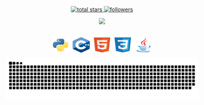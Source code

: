 <p align='center'>
    <a href='https://github.com/23DP3RStab?tab=repositories&sort=stargazers'>
        <img alt='total stars' title='Total stars on GitHub' src='https://custom-icon-badges.herokuapp.com/badge/dynamic/json?logo=star&color=55960c&labelColor=488207&label=Stars&style=for-the-badge&query=%24.stars&url=https://api.github-star-counter.workers.dev/user/23DP3RStab'/>
    </a>
    <a href='https://github.com/23DP3RStab?tab=followers'>
        <img alt='followers' title='Follow Me on GitHub' src='https://custom-icon-badges.herokuapp.com/github/followers/23DP3RStab?color=236ad3&labelColor=1155ba&style=for-the-badge&logo=person-add&label=Follow&logoColor=white'/>
    </a>
</p>

<p align="middle">
    <img src='https://github-profile-trophy.vercel.app/?username=23DP3RStab&theme=onedark'/>
</p>



<div style="display: inline_block" align="middle"><br>
    <img align="center" alt="Rafa-Python" height="40" width="50" src="https://raw.githubusercontent.com/devicons/devicon/master/icons/python/python-original.svg">
    <!-- <img align="center" alt="Rafa-C#" height="40" width="50" src="https://raw.githubusercontent.com/devicons/devicon/master/icons/csharp/csharp-original.svg"> -->
    <img align="center" alt="Rafa-C++" height="40" width="50" src="https://raw.githubusercontent.com/devicons/devicon/master/icons/cplusplus/cplusplus-original.svg">
    <!-- <img align="center" alt="Rafa-Js" height="40" width="50" src="https://raw.githubusercontent.com/devicons/devicon/master/icons/javascript/javascript-plain.svg"> -->
    <img align="center" alt="Rafa-HTML" height="40" width="50" src="https://raw.githubusercontent.com/devicons/devicon/master/icons/html5/html5-original.svg">
    <img align="center" alt="Rafa-CSS" height="40" width="50" src="https://raw.githubusercontent.com/devicons/devicon/master/icons/css3/css3-original.svg">
    <!-- <img align="center" alt="Rafa-Lua" height="40" width="50" src="https://raw.githubusercontent.com/devicons/devicon/master/icons/lua/lua-original.svg"> -->
    <img align="center" alt="Rafa-Java" height="40" width="50" src="https://github.com/devicons/devicon/blob/master/icons/java/java-original.svg">
    
</div>

<p align="middle">
  <a href='https://github.com/23DP3RStab'>
        <img alt='Snake Animation' src='https://raw.githubusercontent.com/platane/snk/output/github-contribution-grid-snake-dark.svg'/>
</p> 
